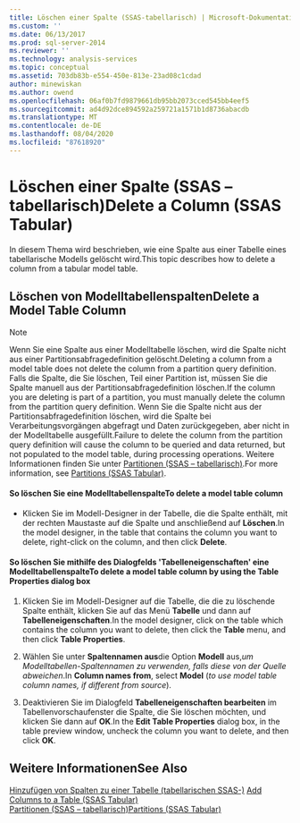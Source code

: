 ```yaml
---
title: Löschen einer Spalte (SSAS-tabellarisch) | Microsoft-Dokumentation
ms.custom: ''
ms.date: 06/13/2017
ms.prod: sql-server-2014
ms.reviewer: ''
ms.technology: analysis-services
ms.topic: conceptual
ms.assetid: 703db83b-e554-450e-813e-23ad08c1cdad
author: minewiskan
ms.author: owend
ms.openlocfilehash: 06af0b7fd9879661db95bb2073cced545bb4eef5
ms.sourcegitcommit: ad4d92dce894592a259721a1571b1d8736abacdb
ms.translationtype: MT
ms.contentlocale: de-DE
ms.lasthandoff: 08/04/2020
ms.locfileid: "87618920"
---
```

# <a name="delete-a-column-ssas-tabular"></a><span data-ttu-id="724bb-102">Löschen einer Spalte (SSAS – tabellarisch)</span><span class="sxs-lookup"><span data-stu-id="724bb-102">Delete a Column (SSAS Tabular)</span></span>
  <span data-ttu-id="724bb-103">In diesem Thema wird beschrieben, wie eine Spalte aus einer Tabelle eines tabellarische Modells gelöscht wird.</span><span class="sxs-lookup"><span data-stu-id="724bb-103">This topic describes how to delete a column from a tabular model table.</span></span>  
  
## <a name="delete-a-model-table-column"></a><span data-ttu-id="724bb-104">Löschen von Modelltabellenspalten</span><span class="sxs-lookup"><span data-stu-id="724bb-104">Delete a Model Table Column</span></span>  
  
> [!NOTE]  
>  <span data-ttu-id="724bb-105">Wenn Sie eine Spalte aus einer Modelltabelle löschen, wird die Spalte nicht aus einer Partitionsabfragedefinition gelöscht.</span><span class="sxs-lookup"><span data-stu-id="724bb-105">Deleting a column from a model table does not delete the column from a partition query definition.</span></span> <span data-ttu-id="724bb-106">Falls die Spalte, die Sie löschen, Teil einer Partition ist, müssen Sie die Spalte manuell aus der Partitionsabfragedefinition löschen.</span><span class="sxs-lookup"><span data-stu-id="724bb-106">If the column you are deleting is part of a partition, you must manually delete the column from the partition query definition.</span></span> <span data-ttu-id="724bb-107">Wenn Sie die Spalte nicht aus der Partitionsabfragedefinition löschen, wird die Spalte bei Verarbeitungsvorgängen abgefragt und Daten zurückgegeben, aber nicht in der Modelltabelle ausgefüllt.</span><span class="sxs-lookup"><span data-stu-id="724bb-107">Failure to delete the column from the partition query definition will cause the column to be queried and data returned, but not populated to the model table, during processing operations.</span></span> <span data-ttu-id="724bb-108">Weitere Informationen finden Sie unter [Partitionen &#40;SSAS – tabellarisch&#41;](partitions-ssas-tabular.md).</span><span class="sxs-lookup"><span data-stu-id="724bb-108">For more information, see [Partitions &#40;SSAS Tabular&#41;](partitions-ssas-tabular.md).</span></span>  
  
#### <a name="to-delete-a-model-table-column"></a><span data-ttu-id="724bb-109">So löschen Sie eine Modelltabellenspalte</span><span class="sxs-lookup"><span data-stu-id="724bb-109">To delete a model table column</span></span>  
  
-   <span data-ttu-id="724bb-110">Klicken Sie im Modell-Designer in der Tabelle, die die Spalte enthält, mit der rechten Maustaste auf die Spalte und anschließend auf **Löschen**.</span><span class="sxs-lookup"><span data-stu-id="724bb-110">In the model designer, in the table that contains the column you want to delete, right-click on the column, and then click **Delete**.</span></span>  
  
#### <a name="to-delete-a-model-table-column-by-using-the-table-properties-dialog-box"></a><span data-ttu-id="724bb-111">So löschen Sie mithilfe des Dialogfelds 'Tabelleneigenschaften' eine Modelltabellenspalte</span><span class="sxs-lookup"><span data-stu-id="724bb-111">To delete a model table column by using the Table Properties dialog box</span></span>  
  
1.  <span data-ttu-id="724bb-112">Klicken Sie im Modell-Designer auf die Tabelle, die die zu löschende Spalte enthält, klicken Sie auf das Menü **Tabelle** und dann auf  **Tabelleneigenschaften**.</span><span class="sxs-lookup"><span data-stu-id="724bb-112">In the model designer, click on the table which contains the column you want to delete, then click the **Table** menu, and then click  **Table Properties**.</span></span>  
  
2.  <span data-ttu-id="724bb-113">Wählen Sie unter **Spaltennamen aus**die Option **Modell** aus,*um Modelltabellen-Spaltennamen zu verwenden, falls diese von der Quelle abweichen*.</span><span class="sxs-lookup"><span data-stu-id="724bb-113">In **Column names from**, select **Model** (*to use model table column names, if different from source*).</span></span>  
  
3.  <span data-ttu-id="724bb-114">Deaktivieren Sie im Dialogfeld **Tabelleneigenschaften bearbeiten** im Tabellenvorschaufenster die Spalte, die Sie löschen möchten, und klicken Sie dann auf **OK**.</span><span class="sxs-lookup"><span data-stu-id="724bb-114">In the **Edit Table Properties** dialog box, in the table preview window, uncheck the column you want to delete, and then click **OK**.</span></span>  
  
## <a name="see-also"></a><span data-ttu-id="724bb-115">Weitere Informationen</span><span class="sxs-lookup"><span data-stu-id="724bb-115">See Also</span></span>  
 <span data-ttu-id="724bb-116">[Hinzufügen von Spalten zu einer Tabelle &#40;tabellarischen SSAS-&#41;](add-columns-to-a-table-ssas-tabular.md) </span><span class="sxs-lookup"><span data-stu-id="724bb-116">[Add Columns to a Table &#40;SSAS Tabular&#41;](add-columns-to-a-table-ssas-tabular.md) </span></span>  
 [<span data-ttu-id="724bb-117">Partitionen &#40;SSAS – tabellarisch&#41;</span><span class="sxs-lookup"><span data-stu-id="724bb-117">Partitions &#40;SSAS Tabular&#41;</span></span>](partitions-ssas-tabular.md)  
  
  
